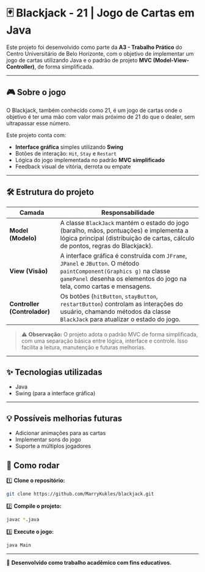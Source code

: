 # 🃏 Blackjack - 21 | Jogo de Cartas em Java

Este projeto foi desenvolvido como parte da **A3 - Trabalho Prático** do Centro Universitário de Belo Horizonte, com o objetivo de implementar um jogo de cartas utilizando Java e o padrão de projeto **MVC (Model-View-Controller)**, de forma simplificada.

---

## 🎮 Sobre o jogo

O Blackjack, também conhecido como 21, é um jogo de cartas onde o objetivo é ter uma mão com valor mais próximo de 21 do que o dealer, sem ultrapassar esse número.

Este projeto conta com:

* **Interface gráfica** simples utilizando **Swing**
* Botões de interação: `Hit`, `Stay` e `Restart`
* Lógica do jogo implementada no padrão **MVC simplificado**
* Feedback visual de vitória, derrota ou empate

---

## 🛠️ Estrutura do projeto

| Camada                       | Responsabilidade                                                                                                                                                                                |
| ---------------------------- | ----------------------------------------------------------------------------------------------------------------------------------------------------------------------------------------------- |
| **Model (Modelo)**           | A classe `BlackJack` mantém o estado do jogo (baralho, mãos, pontuações) e implementa a lógica principal (distribuição de cartas, cálculo de pontos, regras do Blackjack).                      |
| **View (Visão)**             | A interface gráfica é construída com `JFrame`, `JPanel` e `JButton`. O método `paintComponent(Graphics g)` na classe `gamePanel` desenha os elementos do jogo na tela, como cartas e mensagens. |
| **Controller (Controlador)** | Os botões (`hitButton`, `stayButton`, `restartButton`) controlam as interações do usuário, chamando métodos da classe `BlackJack` para atualizar o estado do jogo.                              |

> ⚠️ **Observação:** O projeto adota o padrão MVC de forma simplificada, com uma separação básica entre lógica, interface e controle. Isso facilita a leitura, manutenção e futuras melhorias.

---

## ✨ Tecnologias utilizadas

* Java
* Swing (para a interface gráfica)

---

## 💡 Possíveis melhorias futuras

* Adicionar animações para as cartas
* Implementar sons do jogo
* Suporte a múltiplos jogadores

## 🚀 Como rodar

1️⃣ **Clone o repositório:**

```bash
git clone https://github.com/MarryKukles/blackjack.git
```

2️⃣ **Compile o projeto:**

```bash
javac *.java
```

3️⃣ **Execute o jogo:**

```bash
java Main
```

---

📌 **Desenvolvido como trabalho acadêmico com fins educativos.**
